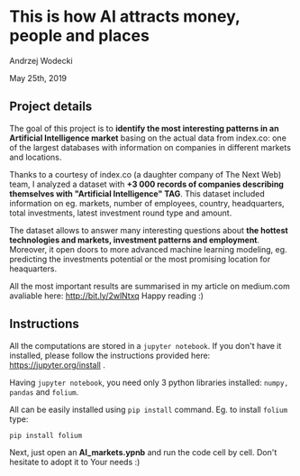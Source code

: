 # This is how AI attracts money, people and places

Andrzej Wodecki

May 25th, 2019



## Project details

The goal of this project is to **identify the most interesting patterns in an Artificial Intelligence market** basing on the actual data from index.co: one of the largest databases with information on companies in different markets and locations. 

Thanks to a courtesy of index.co (a daughter company of The Next Web) team, I analyzed a dataset with **+3 000 records of companies describing themselves with "Artificial Intelligence" TAG**. This dataset included information on eg. markets, number of employees, country, headquarters, total investments, latest investment round type and amount.

The dataset allows to answer many interesting questions about **the hottest technologies and markets, investment patterns and employment**. Moreover, it open doors to more advanced machine learning modeling, eg. predicting the investments potential or the most promising location for heaquarters.

All the most important results are summarised in my article on medium.com avaliable here:
http://bit.ly/2wlNtxq
Happy reading :)

## Instructions

All the computations are stored in a `jupyter notebook`. If you don't have it installed, please follow the instructions provided here: https://jupyter.org/install .

Having `jupyter notebook`, you need only 3 python libraries installed: `numpy, pandas` and `folium`.

All can be easily installed using `pip install` command. Eg. to install `folium` type:

`pip install folium`

Next, just open an **AI_markets.ypnb** and run the code cell by cell. Don't hesitate to adopt it to Your needs :)
